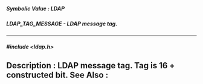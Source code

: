 ##### Symbolic Value : LDAP
##### LDAP_TAG_MESSAGE - LDAP message tag.
---
##### #include <ldap.h>
**Description :**
LDAP message tag.  Tag is 16 + constructed bit.
**See Also :**
[](D:/md_files/.md)
---
